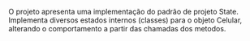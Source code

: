 O projeto apresenta uma implementação do padrão de projeto State. Implementa diversos estados internos (classes) para o objeto Celular, alterando o comportamento a partir das chamadas dos metodos.
